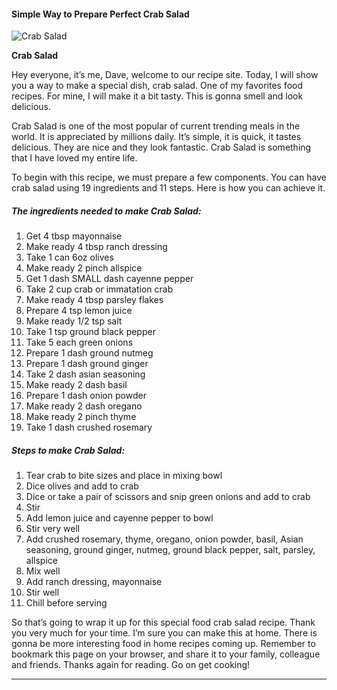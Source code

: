             

#### Simple Way to Prepare Perfect Crab Salad

![Crab Salad](https://img-global.cpcdn.com/recipes/6340129111670784/751x532cq70/crab-salad-recipe-main-photo.jpg)

**Crab Salad**

Hey everyone, it’s me, Dave, welcome to our recipe site. Today, I will show you a way to make a special dish, crab salad. One of my favorites food recipes. For mine, I will make it a bit tasty. This is gonna smell and look delicious.

Crab Salad is one of the most popular of current trending meals in the world. It is appreciated by millions daily. It’s simple, it is quick, it tastes delicious. They are nice and they look fantastic. Crab Salad is something that I have loved my entire life.

To begin with this recipe, we must prepare a few components. You can have crab salad using 19 ingredients and 11 steps. Here is how you can achieve it.

##### The ingredients needed to make Crab Salad:

1.  Get 4 tbsp mayonnaise
2.  Make ready 4 tbsp ranch dressing
3.  Take 1 can 6oz olives
4.  Make ready 2 pinch allspice
5.  Get 1 dash SMALL dash cayenne pepper
6.  Take 2 cup crab or immatation crab
7.  Make ready 4 tbsp parsley flakes
8.  Prepare 4 tsp lemon juice
9.  Make ready 1/2 tsp salt
10.  Take 1 tsp ground black pepper
11.  Take 5 each green onions
12.  Prepare 1 dash ground nutmeg
13.  Prepare 1 dash ground ginger
14.  Take 2 dash asian seasoning
15.  Make ready 2 dash basil
16.  Prepare 1 dash onion powder
17.  Make ready 2 dash oregano
18.  Make ready 2 pinch thyme
19.  Take 1 dash crushed rosemary

##### Steps to make Crab Salad:

1.  Tear crab to bite sizes and place in mixing bowl
2.  Dice olives and add to crab
3.  Dice or take a pair of scissors and snip green onions and add to crab
4.  Stir
5.  Add lemon juice and cayenne pepper to bowl
6.  Stir very well
7.  Add crushed rosemary, thyme, oregano, onion powder, basil, Asian seasoning, ground ginger, nutmeg, ground black pepper, salt, parsley, allspice
8.  Mix well
9.  Add ranch dressing, mayonnaise
10.  Stir well
11.  Chill before serving

So that’s going to wrap it up for this special food crab salad recipe. Thank you very much for your time. I’m sure you can make this at home. There is gonna be more interesting food in home recipes coming up. Remember to bookmark this page on your browser, and share it to your family, colleague and friends. Thanks again for reading. Go on get cooking!

* * *